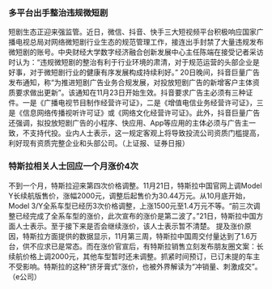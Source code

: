 ### 多平台出手整治违规微短剧
短剧生态正迎来强监管。近日，微信、抖音、快手三大短视频平台积极响应国家广播电视总局对网络微短剧行业生态的规范管理工作，接连出手封禁了大量违规发布微短剧的账号。中央财经大学数字经济融合创新发展中心主任陈端在接受记者采访时认为：“违规微短剧的整治有利于行业环境的肃清，对于规范运营的头部企业是好事，对于微短剧行业的健康有序发展构成持续利好。”
20日晚间，抖音巨量广告发布通知，称“为推进短剧广告业务合规发展，对投放短剧广告的新增客户主体资质要求做出更新”。该通知在11月23日开始生效。抖音要求广告主必须有三种证件。一是《广播电视节目制作经营许可证》，二是《增值电信业务经营许可证》，三是《信息网络传播视听许可证》或《网络文化经营许可证》。此外，抖音巨量广告还强调，拟投放短剧广告的小程序、快应用、App等应用的主体必须与广告主一致，不支持代投。业内人士表示，这一规定客观上将导致投流公司资质门槛提高，利好现有资质完整企业和头部公司。（上证报、证券日报）
### 特斯拉相关人士回应一个月涨价4次
不到一个月，特斯拉迎来第四次价格调整。11月21日，特斯拉中国官网上调Model Y长续航版售价，涨幅2000元，调整后起售价为30.44万元。从10月底开始，Model 3/Y全系车型已经历3次价格调整，上涨1500元至1.4万元不等。“前三次调整已经完成了全系车型的涨价，此次宣布的涨价是第二波了。”21日，特斯拉中国方面人士表示。至于接下来是否会继续涨价，该人士表示暂不清楚。
提及涨价原因，特斯拉方面提供的数据显示，11月第三周，特斯拉中国周交付量达到了1.6万台，供不应求已是常态。而在涨价官宣后，有特斯拉销售立刻发布朋友圈文案：长续航价格上调2000元，其他车型暂时还未调整。抓紧时间预订，已订未提的车主不受影响。特斯拉的这种“挤牙膏式”涨价，也被外界解读为“冲销量、刺激成交”。（e公司）
